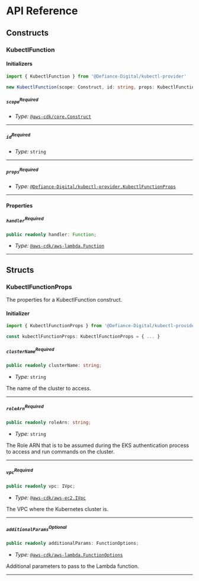 # API Reference <a name="API Reference"></a>

## Constructs <a name="Constructs"></a>

### KubectlFunction <a name="@Defiance-Digital/kubectl-provider.KubectlFunction"></a>

#### Initializers <a name="@Defiance-Digital/kubectl-provider.KubectlFunction.Initializer"></a>

```typescript
import { KubectlFunction } from '@Defiance-Digital/kubectl-provider'

new KubectlFunction(scope: Construct, id: string, props: KubectlFunctionProps)
```

##### `scope`<sup>Required</sup> <a name="@Defiance-Digital/kubectl-provider.KubectlFunction.parameter.scope"></a>

- *Type:* [`@aws-cdk/core.Construct`](#@aws-cdk/core.Construct)

---

##### `id`<sup>Required</sup> <a name="@Defiance-Digital/kubectl-provider.KubectlFunction.parameter.id"></a>

- *Type:* `string`

---

##### `props`<sup>Required</sup> <a name="@Defiance-Digital/kubectl-provider.KubectlFunction.parameter.props"></a>

- *Type:* [`@Defiance-Digital/kubectl-provider.KubectlFunctionProps`](#@Defiance-Digital/kubectl-provider.KubectlFunctionProps)

---



#### Properties <a name="Properties"></a>

##### `handler`<sup>Required</sup> <a name="@Defiance-Digital/kubectl-provider.KubectlFunction.property.handler"></a>

```typescript
public readonly handler: Function;
```

- *Type:* [`@aws-cdk/aws-lambda.Function`](#@aws-cdk/aws-lambda.Function)

---


## Structs <a name="Structs"></a>

### KubectlFunctionProps <a name="@Defiance-Digital/kubectl-provider.KubectlFunctionProps"></a>

The properties for a KubectlFunction construct.

#### Initializer <a name="[object Object].Initializer"></a>

```typescript
import { KubectlFunctionProps } from '@Defiance-Digital/kubectl-provider'

const kubectlFunctionProps: KubectlFunctionProps = { ... }
```

##### `clusterName`<sup>Required</sup> <a name="@Defiance-Digital/kubectl-provider.KubectlFunctionProps.property.clusterName"></a>

```typescript
public readonly clusterName: string;
```

- *Type:* `string`

The name of the cluster to access.

---

##### `roleArn`<sup>Required</sup> <a name="@Defiance-Digital/kubectl-provider.KubectlFunctionProps.property.roleArn"></a>

```typescript
public readonly roleArn: string;
```

- *Type:* `string`

The Role ARN that is to be assumed during the EKS authentication process to access and run commands on the cluster.

---

##### `vpc`<sup>Required</sup> <a name="@Defiance-Digital/kubectl-provider.KubectlFunctionProps.property.vpc"></a>

```typescript
public readonly vpc: IVpc;
```

- *Type:* [`@aws-cdk/aws-ec2.IVpc`](#@aws-cdk/aws-ec2.IVpc)

The VPC where the Kubernetes cluster is.

---

##### `additionalParams`<sup>Optional</sup> <a name="@Defiance-Digital/kubectl-provider.KubectlFunctionProps.property.additionalParams"></a>

```typescript
public readonly additionalParams: FunctionOptions;
```

- *Type:* [`@aws-cdk/aws-lambda.FunctionOptions`](#@aws-cdk/aws-lambda.FunctionOptions)

Additional parameters to pass to the Lambda function.

---



